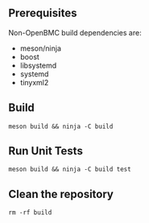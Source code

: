 ## Prerequisites
Non-OpenBMC build dependencies are:
 - meson/ninja
 - boost
 - libsystemd
 - systemd
 - tinyxml2

## Build
`meson build && ninja -C build`

## Run Unit Tests
`meson build && ninja -C build test`

## Clean the repository
`rm -rf build`
